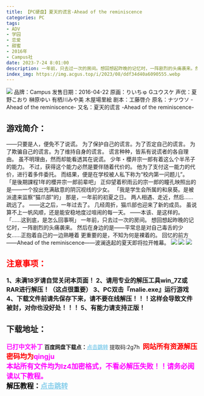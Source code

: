 ```yaml
---
title: 【PC硬盘】夏天的谎言-Ahead of the reminiscence
categories: PC
tags:
- ADV
- 学园
- 恋爱
- 甜蜜
- 2016年
- Campus社
date: 2023-7-24 8:01:00
description: 一年前，只去过一次的房间。想回想起昨晚的记忆时，一阵剧烈的头痛袭来。然后在身边的是――平常总是对自己毒舌的少女……正抱着自己的一边熟睡着更重要的是，不知为何是裸着的。回忆的前方——Ahead of the reminiscence――波澜迭起的夏天即将拉开帷幕。
index_img: https://img.acgus.top/i/2023/08/ddf34d40a6090555.webp
---
```

![](https://img.acgus.top/i/2023/08/ddf34d40a6090555.webp)
品牌：Campus
发售日期：2016-04-22
原画：りいちゅ Gユウスケ
声优：夏野こおり 榊原ゆい 有栖川みや美 木屋場里絵
剧本：工藤啓介
原名：ナツウソ -Ahead of the reminiscence-
又名：夏天的谎言 -Ahead of the reminiscence-

## 游戏简介：
――只要是人，便免不了说谎。
为了保护自己的谎言。为了否定自己的谎言。
为了欺骗自己的谎言。为了维持自身的谎言。
谎言种种，皆系有说谎者的各自理由。
虽不明理由，然而却能看透其在说谎。
少年・櫻井宗一郎有着这么个半吊子的能力。
不过，获得这个能力必然是要伴随着代价的。
他为了支付这一能力的代价，进行着多件委托。
而结果，便是在学校被人私下称为“校内第一问题儿”。
「是後期課程1年的櫻井宗一郎前辈吧」
正仰望着积雨云的宗一郎的瞳孔映照出的是――一个投出充满敌意的阴沉视线的少女。
「我是学生会所属的和泉葵。是被派遣来监察“猫爪部”的」
那是，一年前的初夏之日。
两人相遇、走近，然后……疏远了。
――这之后，一年过去了。
几经周折，猫爪部也迎来了新的成员。
虽说算不上一帆风顺，还是能安稳地度过喧闹的每一天。
――本该、是这样的。
「……这到底，是怎么回事啊」
一年前，只去过一次的房间。
想回想起昨晚的记忆时，一阵剧烈的头痛袭来。
然后在身边的是――平常总是对自己毒舌的少女……正抱着自己的一边熟睡着
更重要的是，不知为何是裸着的。
回忆的前方——Ahead of the reminiscence――波澜迭起的夏天即将拉开帷幕。
![](https://img.acgus.top/i/2023/08/fe22174655090603.webp)
![](https://img.acgus.top/i/2023/08/523880fcf7090600.webp)
![](https://img.acgus.top/i/2023/08/f58ff7de9d090558.webp)




## <font color=#FF0000 >注意事项：</font>
<font size=3><b>1、未满18岁请自觉关闭本页面！
2、请用专业的解压工具win_7Z或RAR进行解压！（这点很重要）
3、PC双击『malie.exe』运行游戏
4、下载文件前请先保存下来，请不要在线解压！！！这样会导致文件被封，对你也没好处！！！
5、有能力请支持正版！</b></font>

## 下载地址：
<font color=#FF00FF size=3><b>已打中文补丁</b></font>
<b>百度网盘下载点：</b><a href="https://pan.baidu.com/s/1YrNFISPmJZ-cQlimlyMMaQ?pwd=2g7h" style="color: #87CEEB;"><b>点击跳转</b></a> 提取码:2g7h
<a style="padding: 0" href="https://post.qingju.org/AD/"><img style="max-width:100%" src="https://img.acgus.top/i/2024/07/478f689b8021d8d499ab43d21acf137a.gif" alt=""></a>
<b><font color=#FF0000 size=4>网站所有资源解压密码均为</b></font><b><font color=#FF00FF size=4>qingju</font><font color=#FF0000 ></font></b><br><b><font color=#FF00FF size=4>本站所有文件均为lz4加密格式，不看必解压失败！！请务必阅读以下教程。</b></font><br><b><font color=#000 size=4>解压教程：</b><a href="https://post.qingju.org/tutorial/000/" style="color: #87CEEB;"><b>点击跳转</b></a>
